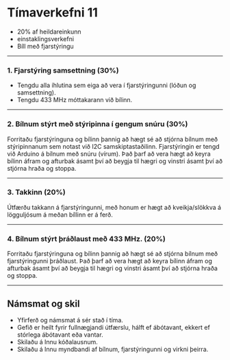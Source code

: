 # Tímaverkefni 11  
- 20% af heildareinkunn
- einstaklingsverkefni
- Bíll með fjarstýringu 

---

### 1. Fjarstýring samsettning (30%)

- Tengdu alla íhlutina sem eiga að vera í fjarstýringunni (lóðun og samsettning).
- Tengdu 433 MHz móttakarann við bílinn.

---

### 2. Bílnum stýrt með stýripinna í gengum snúru (30%)

Forritaðu fjarstýringuna og bílinn þannig að hægt sé að stjórna bílnum með stýripinnanum sem notast við I2C samskiptastaðilinn. Fjarstýringin er tengd við Arduino á bílnum með snúru (vírum). Það þarf að vera hægt að keyra bílinn áfram og afturbak ásamt því að beygja til hægri og vinstri ásamt því að stjórna hraða og stoppa.

---

### 3. Takkinn (20%)
Útfærðu takkann á fjarstýringunni, með honum er hægt að kveikja/slökkva á lögguljósum á meðan bíllinn er á ferð.

---

### 4. Bílnum stýrt þráðlaust með 433 MHz. (20%)

Forritaðu fjarstýringuna og bílinn þannig að hægt sé að stjórna bílnum með fjarstýringunni þráðlaust. Það þarf að vera hægt að keyra bílinn áfram og afturbak ásamt því að beygja til hægri og vinstri ásamt því að stjórna hraða og stoppa.

---


## Námsmat og skil

- Yfirferð og námsmat á sér stað í tíma.
- Gefið er heilt fyrir fullnægjandi útfærslu, hálft ef ábótavant, ekkert ef stórlega ábótavant eða vantar.
- Skilaðu á Innu kóðalausnum.
- Skilaðu á Innu myndbandi af bílnum, fjarstýringunni og virkni þeirra.
